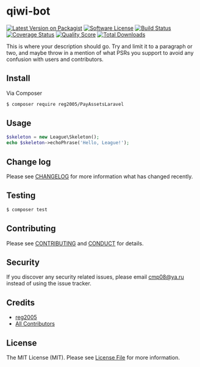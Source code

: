 # qiwi-bot

[![Latest Version on Packagist][ico-version]][link-packagist]
[![Software License][ico-license]](LICENSE.md)
[![Build Status][ico-travis]][link-travis]
[![Coverage Status][ico-scrutinizer]][link-scrutinizer]
[![Quality Score][ico-code-quality]][link-code-quality]
[![Total Downloads][ico-downloads]][link-downloads]

This is where your description should go. Try and limit it to a paragraph or two, and maybe throw in a mention of what
PSRs you support to avoid any confusion with users and contributors.

## Install

Via Composer

``` bash
$ composer require reg2005/PayAssetsLaravel
```

## Usage

``` php
$skeleton = new League\Skeleton();
echo $skeleton->echoPhrase('Hello, League!');
```

## Change log

Please see [CHANGELOG](CHANGELOG.md) for more information what has changed recently.

## Testing

``` bash
$ composer test
```

## Contributing

Please see [CONTRIBUTING](CONTRIBUTING.md) and [CONDUCT](CONDUCT.md) for details.

## Security

If you discover any security related issues, please email cmp08@ya.ru instead of using the issue tracker.

## Credits

- [reg2005][link-author]
- [All Contributors][link-contributors]

## License

The MIT License (MIT). Please see [License File](LICENSE.md) for more information.

[ico-version]: https://img.shields.io/packagist/v/reg2005/qiwi-bot.svg?style=flat-square
[ico-license]: https://img.shields.io/badge/license-MIT-brightgreen.svg?style=flat-square
[ico-travis]: https://img.shields.io/travis/reg2005/qiwi-bot/master.svg?style=flat-square
[ico-scrutinizer]: https://img.shields.io/scrutinizer/coverage/g/reg2005/qiwi-bot.svg?style=flat-square
[ico-code-quality]: https://img.shields.io/scrutinizer/g/reg2005/qiwi-bot.svg?style=flat-square
[ico-downloads]: https://img.shields.io/packagist/dt/reg2005/qiwi-bot.svg?style=flat-square

[link-packagist]: https://packagist.org/packages/reg2005/qiwi-bot
[link-travis]: https://travis-ci.org/reg2005/qiwi-bot
[link-scrutinizer]: https://scrutinizer-ci.com/g/reg2005/qiwi-bot/code-structure
[link-code-quality]: https://scrutinizer-ci.com/g/reg2005/qiwi-bot
[link-downloads]: https://packagist.org/packages/reg2005/qiwi-bot
[link-author]: https://github.com/reg2005
[link-contributors]: ../../contributors
